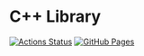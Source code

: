 # C++ Library

[![Actions Status](https://github.com/KumaCS/library-cpp/workflows/verify/badge.svg)](https://github.com/KumaCS/library-cpp/actions)
[![GitHub Pages](https://img.shields.io/static/v1?label=GitHub+Pages&message=+&color=brightgreen&logo=github)](https://KumaCS.github.io/library-cpp/)